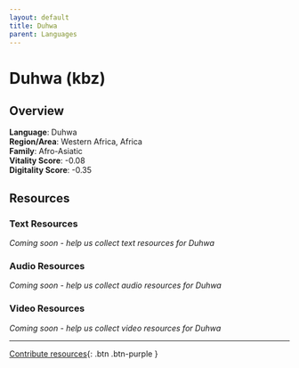 ```yaml
---
layout: default
title: Duhwa
parent: Languages
---
```


# Duhwa (kbz)

## Overview

**Language**: Duhwa  
**Region/Area**: Western Africa, Africa  
**Family**: Afro-Asiatic  
**Vitality Score**: -0.08  
**Digitality Score**: -0.35  

## Resources

### Text Resources
*Coming soon - help us collect text resources for Duhwa*

### Audio Resources
*Coming soon - help us collect audio resources for Duhwa*

### Video Resources
*Coming soon - help us collect video resources for Duhwa*

---

[Contribute resources](https://fairtrain.github.io/){: .btn .btn-purple }
